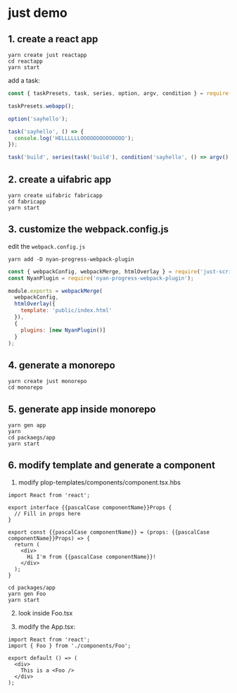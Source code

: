# just demo

## 1. create a react app

```
yarn create just reactapp
cd reactapp
yarn start
```

add a task:

```js
const { taskPresets, task, series, option, argv, condition } = require('just-scripts');

taskPresets.webapp();

option('sayhello');

task('sayhello', () => {
  console.log('HELLLLLLOOOOOOOOOOOOOO');
});

task('build', series(task('build'), condition('sayhello', () => argv().sayhello)));
```

## 2. create a uifabric app

```
yarn create uifabric fabricapp
cd fabricapp
yarn start
```

## 3. customize the webpack.config.js

edit the `webpack.config.js`

```
yarn add -D nyan-progress-webpack-plugin
```

```js
const { webpackConfig, webpackMerge, htmlOverlay } = require('just-scripts');
const NyanPlugin = require('nyan-progress-webpack-plugin');

module.exports = webpackMerge(
  webpackConfig,
  htmlOverlay({
    template: 'public/index.html'
  }),
  {
    plugins: [new NyanPlugin()]
  }
);
```

## 4. generate a monorepo

```
yarn create just monorepo
cd monorepo
```

## 5. generate app inside monorepo

```
yarn gen app
yarn
cd packaegs/app
yarn start
```

## 6. modify template and generate a component

1. modify plop-templates/components/component.tsx.hbs

```
import React from 'react';

export interface {{pascalCase componentName}}Props {
  // Fill in props here
}

export const {{pascalCase componentName}} = (props: {{pascalCase componentName}}Props) => {
  return (
    <div>
      Hi I'm from {{pascalCase componentName}}!
    </div>
  );
}
```

```
cd packages/app
yarn gen Foo
yarn start
```

2. look inside Foo.tsx

3. modify the App.tsx:

```tsx
import React from 'react';
import { Foo } from './components/Foo';

export default () => (
  <div>
    This is a <Foo />
  </div>
);
```
